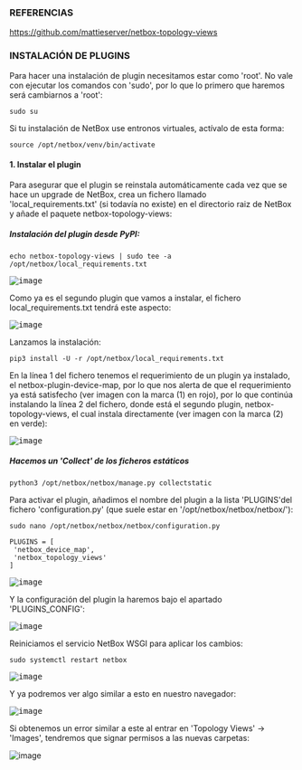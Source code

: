 ### REFERENCIAS

https://github.com/mattieserver/netbox-topology-views

### INSTALACIÓN DE PLUGINS

Para hacer una instalación de plugin necesitamos estar como 'root'. No vale con ejecutar los comandos con 'sudo', por lo que lo primero que haremos será cambiarnos a 'root':

```shell
sudo su
```

Si tu instalación de NetBox use entronos virtuales, actívalo de esta forma:

```shell
source /opt/netbox/venv/bin/activate
```

#### 1. Instalar el plugin

Para asegurar que el plugin se reinstala automáticamente cada vez que se hace un upgrade de NetBox, crea un fichero llamado 'local_requirements.txt' (si todavía no existe) en el directorio raiz de NetBox y añade el paquete netbox-topology-views:

##### Instalación del plugin desde PyPI:

```shell
echo netbox-topology-views | sudo tee -a /opt/netbox/local_requirements.txt
```

<kbd>![image](https://github.com/informaticaeloy/Manuales-And-HowTo/assets/20743678/e3a7819c-1b6f-4594-ab8d-3ebb1609b98c)</kbd>

Como ya es el segundo plugin que vamos a instalar, el fichero local_requirements.txt tendrá este aspecto:

<kbd>![image](https://github.com/informaticaeloy/Manuales-And-HowTo/assets/20743678/fbf7622a-a292-4008-8350-1ce04a82adfb)</kbd>

Lanzamos la instalación:

```shell
pip3 install -U -r /opt/netbox/local_requirements.txt
```

En la línea 1 del fichero tenemos el requerimiento de un plugin ya instalado, el netbox-plugin-device-map, por lo que nos alerta de que el requerimiento ya está satisfecho (ver imagen con la marca (1) en rojo), por lo que continúa instalando la línea 2 del fichero, donde está el segundo plugin, netbox-topology-views, el cual instala directamente (ver imagen con la marca (2) en verde):

<kbd>![image](https://github.com/informaticaeloy/Manuales-And-HowTo/assets/20743678/170d09eb-d3f9-4064-b57f-e495caa7ed4b)</kbd>

##### Hacemos un 'Collect' de los ficheros estáticos

```shell
python3 /opt/netbox/netbox/manage.py collectstatic
```

Para activar el plugin, añadimos el nombre del plugin a la lista 'PLUGINS'del fichero 'configuration.py' (que suele estar en '/opt/netbox/netbox/netbox/'):

```shell
sudo nano /opt/netbox/netbox/netbox/configuration.py
```

```shell
PLUGINS = [
 'netbox_device_map',
 'netbox_topology_views'
]
```

<kbd>![image](https://github.com/informaticaeloy/Manuales-And-HowTo/assets/20743678/a284eb01-7721-420c-bddd-4275e29cead3)</kbd>

Y la configuración del plugin la haremos bajo el apartado 'PLUGINS_CONFIG':

<kbd>![image](https://github.com/informaticaeloy/Manuales-And-HowTo/assets/20743678/cbee0d71-b546-42af-9aaa-f83df7f274b6)</kbd>

Reiniciamos el servicio NetBox WSGI para aplicar los cambios:

```shell
sudo systemctl restart netbox
```

<kbd>![image](https://github.com/informaticaeloy/Manuales-And-HowTo/assets/20743678/b17c860e-edee-47af-82e0-09513aa74d47)</kbd>

Y ya podremos ver algo similar a esto en nuestro navegador:

<kbd>![image](https://github.com/informaticaeloy/Manuales-And-HowTo/assets/20743678/a01c5ddb-51ab-46d8-a60d-49e541168b00)</kbd>

Si obtenemos un error similar a este al entrar en 'Topology Views' -> 'Images', tendremos que signar permisos a las nuevas carpetas:

![image](https://github.com/informaticaeloy/Manuales-And-HowTo/assets/20743678/49e7e532-1f4e-4af0-83f9-fe227b3ec860)



